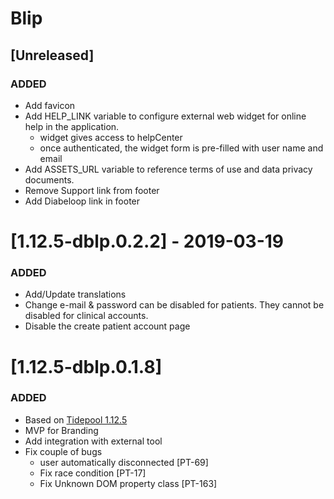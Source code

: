 # Blip 

## [Unreleased]

### ADDED
 - Add favicon
 - Add HELP_LINK variable to configure external web widget for online help in the application. 
    - widget gives access to helpCenter
    - once authenticated, the widget form is pre-filled with user name and email
 - Add ASSETS_URL variable to reference terms of use and data privacy documents.
 - Remove Support link from footer
 - Add Diabeloop link in footer


# [1.12.5-dblp.0.2.2] - 2019-03-19 

### ADDED
- Add/Update translations
- Change e-mail & password can be disabled for patients. They cannot be disabled for clinical accounts.
- Disable the create patient account page

# [1.12.5-dblp.0.1.8]

### ADDED
- Based on [Tidepool 1.12.5](https://github.com/tidepool-org/blip/releases/tag/v1.12.5)
- MVP for Branding 
- Add integration with external tool
- Fix couple of bugs 
   - user automatically disconnected [PT-69]
   - Fix race condition [PT-17]
   - Fix Unknown DOM property class [PT-163]
